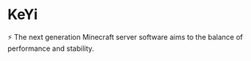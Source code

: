 # KeYi
⚡ The next generation Minecraft server software aims to the balance of performance and stability.
